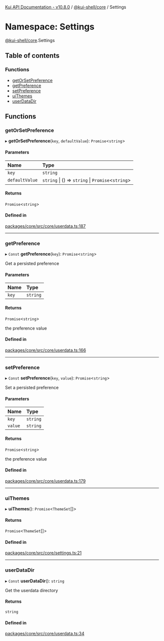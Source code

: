 [Kui API Documentation - v10.8.0](../README.md) / [@kui-shell/core](kui_shell_core.md) / Settings

# Namespace: Settings

[@kui-shell/core](kui_shell_core.md).Settings

## Table of contents

### Functions

- [getOrSetPreference](kui_shell_core.Settings.md#getorsetpreference)
- [getPreference](kui_shell_core.Settings.md#getpreference)
- [setPreference](kui_shell_core.Settings.md#setpreference)
- [uiThemes](kui_shell_core.Settings.md#uithemes)
- [userDataDir](kui_shell_core.Settings.md#userdatadir)

## Functions

### getOrSetPreference

▸ **getOrSetPreference**(`key`, `defaultValue`): `Promise`<`string`\>

#### Parameters

| Name           | Type                                               |
| :------------- | :------------------------------------------------- |
| `key`          | `string`                                           |
| `defaultValue` | `string` \| () => `string` \| `Promise`<`string`\> |

#### Returns

`Promise`<`string`\>

#### Defined in

[packages/core/src/core/userdata.ts:187](https://github.com/mra-ruiz/kui/blob/27e887ab4/packages/core/src/core/userdata.ts#L187)

---

### getPreference

▸ `Const` **getPreference**(`key`): `Promise`<`string`\>

Get a persisted preference

#### Parameters

| Name  | Type     |
| :---- | :------- |
| `key` | `string` |

#### Returns

`Promise`<`string`\>

the preference value

#### Defined in

[packages/core/src/core/userdata.ts:166](https://github.com/mra-ruiz/kui/blob/27e887ab4/packages/core/src/core/userdata.ts#L166)

---

### setPreference

▸ `Const` **setPreference**(`key`, `value`): `Promise`<`string`\>

Set a persisted preference

#### Parameters

| Name    | Type     |
| :------ | :------- |
| `key`   | `string` |
| `value` | `string` |

#### Returns

`Promise`<`string`\>

the preference value

#### Defined in

[packages/core/src/core/userdata.ts:179](https://github.com/mra-ruiz/kui/blob/27e887ab4/packages/core/src/core/userdata.ts#L179)

---

### uiThemes

▸ **uiThemes**(): `Promise`<`ThemeSet`[]\>

#### Returns

`Promise`<`ThemeSet`[]\>

#### Defined in

[packages/core/src/core/settings.ts:21](https://github.com/mra-ruiz/kui/blob/27e887ab4/packages/core/src/core/settings.ts#L21)

---

### userDataDir

▸ `Const` **userDataDir**(): `string`

Get the userdata directory

#### Returns

`string`

#### Defined in

[packages/core/src/core/userdata.ts:34](https://github.com/mra-ruiz/kui/blob/27e887ab4/packages/core/src/core/userdata.ts#L34)
